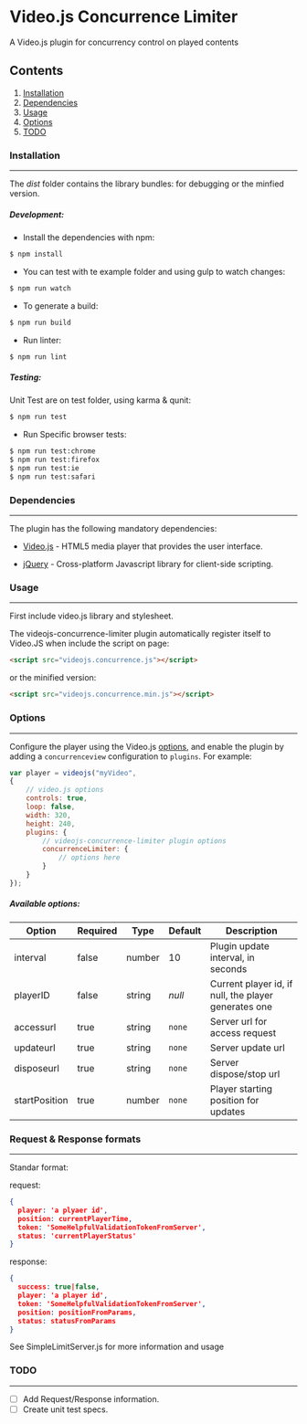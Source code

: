 Video.js Concurrence Limiter
============================

A Video.js plugin for concurrency control on played contents

Contents
--------
1. [Installation](#installation)
1. [Dependencies](#dependencies)
1. [Usage](#usage)
1. [Options](#options)
1. [TODO](#TODO)

### Installation
----------------

The *dist* folder contains the library bundles: for debugging or the minfied version.

##### Development:
- Install the dependencies with npm:
```sh
$ npm install
```
- You can test with te example folder and using gulp to watch changes:
```sh
$ npm run watch
```
- To generate a build:
```sh
$ npm run build
```
- Run linter:
```sh
$ npm run lint
```

##### Testing:
Unit Test are on test folder, using karma & qunit:
```sh
$ npm run test
```
- Run Specific browser tests:
```sh
$ npm run test:chrome
$ npm run test:firefox
$ npm run test:ie
$ npm run test:safari
```

### Dependencies
----------------

The plugin has the following mandatory dependencies:

- [Video.js](https://github.com/videojs/video.js) - HTML5 media player that provides the user interface.

- [jQuery](http://jquery.com) - Cross-platform Javascript library for client-side scripting.

### Usage
---------

First include video.js library and stylesheet.

The videojs-concurrence-limiter plugin automatically register itself to Video.JS when include
the script on page:

```html
<script src="videojs.concurrence.js"></script>
```
or the minified version:
```html
<script src="videojs.concurrence.min.js"></script>
```

### Options
-----------

Configure the player using the Video.js
[options](https://github.com/videojs/video.js/blob/master/docs/guides/options.md),
and enable the plugin by adding a `concurrenceview` configuration to `plugins`. For
example:

```javascript
var player = videojs("myVideo",
{
    // video.js options
    controls: true,
    loop: false,
    width: 320,
    height: 240,
    plugins: {
        // videojs-concurrence-limiter plugin options
        concurrenceLimiter: {
        	// options here
        }
    }
});
```
##### Available options:
| Option | Required | Type | Default | Description |
| --- | --- | --- | --- | --- |
| interval | false | number | 10 | Plugin update interval, in seconds |
| playerID | false | string | _null_ | Current player id, if null, the player generates one |
| accessurl | true | string | `none` | Server url for access request |
| updateurl | true | string | `none` | Server update url |
| disposeurl | true | string | `none` | Server dispose/stop url |
| startPosition | true | number | `none` | Player starting position for updates |
  
### Request & Response formats
-----------
Standar format:

request:
```json
{
  player: 'a plyaer id',
  position: currentPlayerTime,
  token: 'SomeHelpfulValidationTokenFromServer',
  status: 'currentPlayerStatus'
}
```

response:
```json
{
  success: true|false,
  player: 'a player id',
  token: 'SomeHelpfulValidationTokenFromServer',
  position: positionFromParams,
  status: statusFromParams
}
```


See SimpleLimitServer.js for more information and usage

### TODO
--------

- [ ] Add Request/Response information.
- [ ] Create unit test specs.
